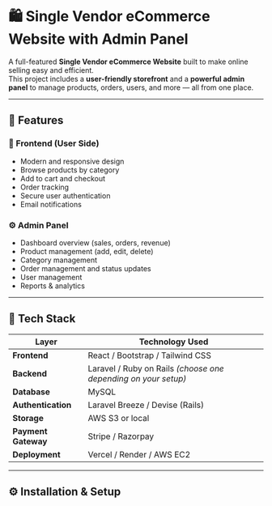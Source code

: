 # 🛍️ Single Vendor eCommerce Website with Admin Panel

A full-featured **Single Vendor eCommerce Website** built to make online selling easy and efficient.  
This project includes a **user-friendly storefront** and a **powerful admin panel** to manage products, orders, users, and more — all from one place.

---

## 🚀 Features

### 🛒 Frontend (User Side)
- Modern and responsive design
- Browse products by category
- Add to cart and checkout
- Order tracking
- Secure user authentication
- Email notifications

### ⚙️ Admin Panel
- Dashboard overview (sales, orders, revenue)
- Product management (add, edit, delete)
- Category management
- Order management and status updates
- User management
- Reports & analytics

---

## 🧩 Tech Stack

| Layer | Technology Used |
|-------|------------------|
| **Frontend** | React / Bootstrap / Tailwind CSS |
| **Backend** | Laravel / Ruby on Rails *(choose one depending on your setup)* |
| **Database** | MySQL |
| **Authentication** | Laravel Breeze / Devise (Rails) |
| **Storage** | AWS S3 or local |
| **Payment Gateway** | Stripe / Razorpay |
| **Deployment** | Vercel / Render / AWS EC2 |

---

## ⚙️ Installation & Setup
